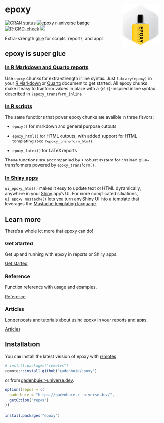 
<!-- pkgdown/index.md is generated from pkgdown/index.Rmd. Please edit that file -->

# epoxy <a href='https://pkg.garrickadenbuie.com/epoxy/'><img src='man/figures/logo.png' align="right" height="139" /></a>

<!-- badges: start -->

<a href="https://CRAN.R-project.org/package=epoxy"><img src="https://www.r-pkg.org/badges/version/epoxy" alt="CRAN status" /></a>
<a href="https://gadenbuie.r-universe.dev"><img src="https://gadenbuie.r-universe.dev/badges/epoxy" alt="epoxy r-universe badge" /></a>
<a href="https://github.com/gadenbuie/epoxy/actions"><img src="https://github.com/gadenbuie/epoxy/workflows/R-CMD-check/badge.svg" alt="R-CMD-check" /></a>
<a href="https://github.com/gadenbuie/epoxy/blob/main/LICENSE.md" alt="MIT Licensed."><img src="https://img.shields.io/badge/License-MIT-blue.svg" /></a>
<!-- badges: end -->

<div class="lead">

Extra-strength <a href="https://glue.tidyverse.org">glue</a></b> for
scripts, reports, and apps

</div>

## epoxy is super glue

### [In R Markdown and Quarto reports](articles/epoxy-report.html)

Use `epoxy` chunks for extra-strength inline syntax. Just
`library(epoxy)` in your [R Markdown](https://rmarkdown.rstudio.com) or
[Quarto](https://quarto.org) document to get started. All epoxy chunks
make it easy to tranform values in place with a `{cli}`-inspired inline
syntax described in `?epoxy_transform_inline`.

### [In R scripts](articles/epoxy-script.html)

The same functions that power epoxy chunks are availble in three
flavors:

- `epoxy()` for markdown and general purpose outputs

- `epoxy_html()` for HTML outputs, with added support for HTML
  templating (see `?epoxy_transform_html`)

- `epoxy_latex()` for LaTeX reports

These functions are accompanied by a robust system for chained
glue-transformers powered by `epoxy_transform()`.

### [In Shiny apps](articles/epoxy-shiny.html)

`ui_epoxy_html()` makes it easy to update text or HTML dynamically,
anywhere in your [Shiny](https://shiny.posit.co/) app’s UI. For more
complicated situations, `ui_epoxy_mustache()` lets you turn any Shiny UI
into a template that leverages the [Mustache templating
language](https://mustache.github.io).

## Learn more

There’s a whole lot more that epoxy can do!

<div class="container">
<div class="row d-grid" style="grid-template-columns: repeat(auto-fill, minmax(325px, 1fr)); gap: 1em;">
<!-- card -->
<div class="col p-0">
<div class="card card-as-link">
<div class="card-body">
<h3 class="card-title mt-0 mb-3">Get Started</h3>
<p class="card-text">Get up and running with epoxy in reports or Shiny apps.</p>
<a href="articles/epoxy.html" class="card-primary-link btn btn-link text-decoration-none float-end">Get started</a>
</div>
</div>
</div>
<!-- card -->
<div class="col p-0">
<div class="card card-as-link">
<div class="card-body">
<h3 class="card-title mt-0 mb-3">Reference</h3>
<p class="card-text">Function reference with usage and examples.</p>
<a href="reference/index.html" class="card-primary-link btn btn-link text-decoration-none float-end">Reference</a>
</div>
</div>
</div>
<!-- card -->
<div class="col p-0">
<div class="card card-as-link">
<div class="card-body">
<h3 class="card-title mt-0 mb-4">Articles</h3>
<p class="card-text">Longer posts and tutorials about using epoxy in your reports and apps.</p>
<a href="articles/" class="card-primary-link btn btn-link text-decoration-none float-end">Articles</a>
</div>
</div>
</div>
</div>
</div>

## Installation

You can install the latest version of epoxy with
[remotes](https://remotes.r-lib.org)

``` r
# install.packages("remotes")
remotes::install_github("gadenbuie/epoxy")
```

or from [gadenbuie.r-universe.dev](https://gadenbuie.r-universe.dev).

``` r
options(repos = c(
  gadenbuie = "https://gadenbuie.r-universe.dev/",
  getOption("repos")
))

install.packages("epoxy")
```
